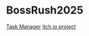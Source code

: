 # BossRush2025
[Task Manager](https://trello.com/invite/672753833d05ed6cf2dcba00/ATTI429088af7b17bcb8847ca6fe8708e5b9AF57025F)
[itch.io project](https://isgris.itch.io/br2025)
